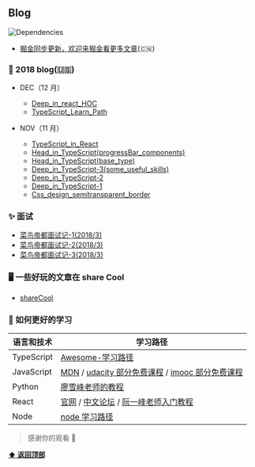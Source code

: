 ## Blog

![Dependencies](https://img.shields.io/david/ant-design/ant-design.svg)

-   [掘金同步更新，欢迎来掘金看更多文章](https://juejin.im/user/5861d87961ff4b00582876cd)(🇨🇳)

### 🔨 2018 blog(🇺🇸)

-   DEC（12 月）

    -   [Deep_in_react_HOC](https://github.com/lpove/blog/blob/master/2018/12-Deep_in_react_HOC.md)
    -   [TypeScript_Learn_Path](https://github.com/lpove/blog/blob/master/2018/12-TypeScript_Learn_Path.md)

-   NOV（11 月）
    -   [TypeScript_in_React](https://github.com/lpove/blog/blob/master/2018/11-TypeScript_in_React.md)
    -   [Head_in_TypeScript(progressBar_components)](<https://github.com/lpove/blog/blob/master/2018/11-Head_in_TypeScript(progressBar_components).md>)
    -   [Head_in_TypeScript(base_type)](<https://github.com/lpove/blog/blob/master/2018/11-Head_in_TypeScript(base_type).md>)
    -   [Deep_in_TypeScript-3(some_useful_skills)](<https://github.com/lpove/blog/blob/master/2018/11-Deep_in_TypeScript-3(some_useful_skills).md>)
    -   [Deep_in_TypeScript-2](https://github.com/lpove/blog/blob/master/2018/11-Deep_in_TypeScript-2.md)
    -   [Deep_in_TypeScript-1](https://github.com/lpove/blog/blob/master/2018/11-Deep_in_TypeScript-1.md)
    -   [Css_design_semitransparent_border](https://github.com/lpove/blog/blob/master/2018/11-Css_design_semitransparent_border.md)

### ✨ 面试

-   [菜鸟帝都面试记-1(2018/3)](https://github.com/lpove/blog/blob/master/2018/%40interview-1.md)
-   [菜鸟帝都面试记-2(2018/3)](https://github.com/lpove/blog/blob/master/2018/%40interview-2.md)
-   [菜鸟帝都面试记-3(2018/3)](https://github.com/lpove/blog/blob/master/2018/%40interview-3.md)

### 🖥 一些好玩的文章在 share Cool

-   [shareCool](https://github.com/lpove/blog/tree/master/shareCool)

### 🔗 如何更好的学习

| 语言和技术 | 学习路径                                                                                                                                                             |
| ---------- | -------------------------------------------------------------------------------------------------------------------------------------------------------------------- |
| TypeScript | [Awesome-学习路径](https://github.com/lpove/blog/blob/master/2018/12-TypeScript_Learn_Path.md)                                                                       |
| JavaScript | [MDN](https://developer.mozilla.org/zh-CN/) / [udacity 部分免费课程](https://cn.udacity.com/) / [imooc 部分免费课程](https://www.imooc.com/course/list?c=javascript) |
| Python     | [廖雪峰老师的教程](https://www.liaoxuefeng.com/wiki/0014316089557264a6b348958f449949df42a6d3a2e542c000)                                                              |
| React      | [官网](https://reactjs.org/) / [中文论坛](http://react-china.org/) / [阮一峰老师入门教程](http://www.ruanyifeng.com/blog/2015/03/react.html)                         |
| Node       | [node 学习路径](https://github.com/chyingp/nodejs-learning-guide)                                                                                                    |

> 感谢你的观看 🌺

**[⬆ 返回顶部](#Blog)**
